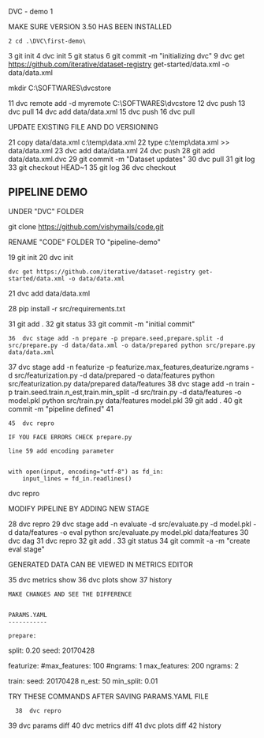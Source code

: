 
   DVC - demo 1 
   
   MAKE SURE VERSION 3.50 HAS BEEN INSTALLED 
   
    2 cd .\DVC\first-demo\
   3 git init
   4 dvc init
   5 git status
   6 git commit -m "initializing dvc"
   9 dvc get https://github.com/iterative/dataset-registry get-started/data.xml -o data/data.xml
   
   mkdir C:\SOFTWARES\dvcstore
   
   
   11 dvc remote add -d myremote C:\SOFTWARES\dvcstore
  12 dvc push
  13 dvc pull
  14 dvc add data/data.xml
  15 dvc push
  16 dvc pull


UPDATE EXISTING FILE AND DO VERSIONING 


21 copy data/data.xml c:\temp\data.xml
  22 type c:\temp\data.xml >> data/data.xml
  23 dvc add data/data.xml
  24 dvc push
  28 git add data/data.xml.dvc
  29 git commit -m "Dataset updates"
  30 dvc pull
  31 git log
  33 git checkout HEAD~1
  35 git log
  36 dvc checkout
 
 
 
 
 PIPELINE DEMO
 --------------
 
UNDER "DVC" FOLDER 
 
   git clone https://github.com/vishymails/code.git
   
   RENAME "CODE" FOLDER TO "pipeline-demo"
 
 
 
   19  git init
   20  dvc init
   
    dvc get https://github.com/iterative/dataset-registry get-started/data.xml -o data/data.xml
   21  dvc add data/data.xml
   
   28  pip install -r src/requirements.txt
   
   
   31  git add .
   32  git status
   33  git commit -m "initial commit"
   
    36  dvc stage add -n prepare -p prepare.seed,prepare.split -d src/prepare.py -d data/data.xml -o data/prepared python src/prepare.py data/data.xml
   37  dvc stage add -n featurize -p featurize.max_features,deaturize.ngrams -d src/featurization.py -d data/prepared -o data/features python src/featurization.py data/prepared data/features
   38  dvc stage add -n train -p train.seed.train.n_est,train.min_split -d src/train.py -d data/features -o model.pkl python src/train.py data/features model.pkl
   39  git add .
   40  git commit -m "pipeline defined"
   41  
   
   
    45  dvc repro
    
    IF YOU FACE ERRORS CHECK prepare.py 
    
    line 59 add encoding parameter 
    
    
    with open(input, encoding="utf-8") as fd_in:
        input_lines = fd_in.readlines()



dvc repro


   
   MODIFY PIPELINE BY ADDING NEW STAGE 
   
   28  dvc repro
   29  dvc stage add -n evaluate -d src/evaluate.py -d model.pkl -d data/features -o eval python src/evaluate.py model.pkl data/features
   30  dvc dag
   31  dvc repro
   32  git add .
   33  git status
   34  git commit -a -m "create eval stage"
   
   
   
   GENERATED DATA CAN BE VIEWED IN METRICS EDITOR 
   
   
   35  dvc metrics show
   36  dvc plots show
   37  history
    
    
    
    MAKE CHANGES AND SEE THE DIFFERENCE 
    
    
    PARAMS.YAML
    -----------
    
    prepare:
  split: 0.20
  seed: 20170428

featurize:
  #max_features: 100
  #ngrams: 1
  max_features: 200
  ngrams: 2

train:
  seed: 20170428
  n_est: 50
  min_split: 0.01





TRY THESE COMMANDS AFTER SAVING PARAMS.YAML FILE 

    
      38  dvc repro
   39  dvc params diff
   40  dvc metrics diff
   41  dvc plots diff
   42  history
    
